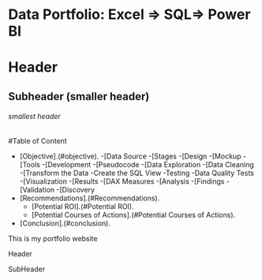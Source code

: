 # Data Portfolio: Excel => SQL=> Power BI

# Header

## Subheader (smaller header)

###### smallest header


#Table of Content

- [Objective].(#objective).
-[Data Source
-[Stages
-[Design
  -[Mockup
  -[Tools
-[Development
  -[Pseudocode
  -[Data Exploration
  -[Data Cleaning
  -[Transform the Data
  -Create the SQL View
-Testing
  -Data Quality Tests
-[Visualization
  -[Results
  -[DAX Measures
-[Analysis
  -[Findings
  -[Validation
  -[Discovery
- [Recommendations].(#Recommendations).
  - [Potential ROI].(#Potential ROI).
  - [Potential Courses of Actions].(#Potential Courses of Actions).
- [Conclusion].(#conclusion).


This is my portfolio website




Header



SubHeader


